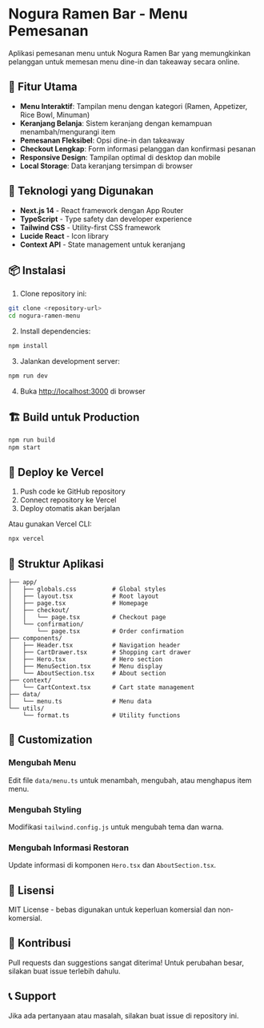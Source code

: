 # Nogura Ramen Bar - Menu Pemesanan

Aplikasi pemesanan menu untuk Nogura Ramen Bar yang memungkinkan pelanggan untuk memesan menu dine-in dan takeaway secara online.

## 🍜 Fitur Utama

- **Menu Interaktif**: Tampilan menu dengan kategori (Ramen, Appetizer, Rice Bowl, Minuman)
- **Keranjang Belanja**: Sistem keranjang dengan kemampuan menambah/mengurangi item
- **Pemesanan Fleksibel**: Opsi dine-in dan takeaway
- **Checkout Lengkap**: Form informasi pelanggan dan konfirmasi pesanan
- **Responsive Design**: Tampilan optimal di desktop dan mobile
- **Local Storage**: Data keranjang tersimpan di browser

## 🚀 Teknologi yang Digunakan

- **Next.js 14** - React framework dengan App Router
- **TypeScript** - Type safety dan developer experience
- **Tailwind CSS** - Utility-first CSS framework
- **Lucide React** - Icon library
- **Context API** - State management untuk keranjang

## 📦 Instalasi

1. Clone repository ini:
```bash
git clone <repository-url>
cd nogura-ramen-menu
```

2. Install dependencies:
```bash
npm install
```

3. Jalankan development server:
```bash
npm run dev
```

4. Buka [http://localhost:3000](http://localhost:3000) di browser

## 🏗️ Build untuk Production

```bash
npm run build
npm start
```

## 🚀 Deploy ke Vercel

1. Push code ke GitHub repository
2. Connect repository ke Vercel
3. Deploy otomatis akan berjalan

Atau gunakan Vercel CLI:
```bash
npx vercel
```

## 📱 Struktur Aplikasi

```
├── app/
│   ├── globals.css          # Global styles
│   ├── layout.tsx           # Root layout
│   ├── page.tsx             # Homepage
│   ├── checkout/
│   │   └── page.tsx         # Checkout page
│   └── confirmation/
│       └── page.tsx         # Order confirmation
├── components/
│   ├── Header.tsx           # Navigation header
│   ├── CartDrawer.tsx       # Shopping cart drawer
│   ├── Hero.tsx             # Hero section
│   ├── MenuSection.tsx      # Menu display
│   └── AboutSection.tsx     # About section
├── context/
│   └── CartContext.tsx      # Cart state management
├── data/
│   └── menu.ts              # Menu data
└── utils/
    └── format.ts            # Utility functions
```

## 🎨 Customization

### Mengubah Menu
Edit file `data/menu.ts` untuk menambah, mengubah, atau menghapus item menu.

### Mengubah Styling
Modifikasi `tailwind.config.js` untuk mengubah tema dan warna.

### Mengubah Informasi Restoran
Update informasi di komponen `Hero.tsx` dan `AboutSection.tsx`.

## 📄 Lisensi

MIT License - bebas digunakan untuk keperluan komersial dan non-komersial.

## 🤝 Kontribusi

Pull requests dan suggestions sangat diterima! Untuk perubahan besar, silakan buat issue terlebih dahulu.

## 📞 Support

Jika ada pertanyaan atau masalah, silakan buat issue di repository ini.
